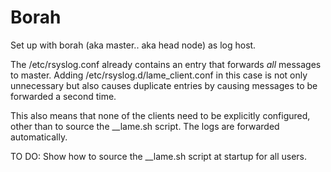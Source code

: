 # Borah

Set up with borah (aka master.. aka head node) as log host.

The /etc/rsyslog.conf already contains an entry that forwards *all* messages to master. Adding /etc/rsyslog.d/lame_client.conf in this case is not only unnecessary but also causes duplicate entries by causing messages to be forwarded a second time. 

This also means that none of the clients need to be explicitly configured, other than to source the __lame.sh script.  The logs are forwarded automatically. 

TO DO: Show how to source the __lame.sh script at startup for all users. 
